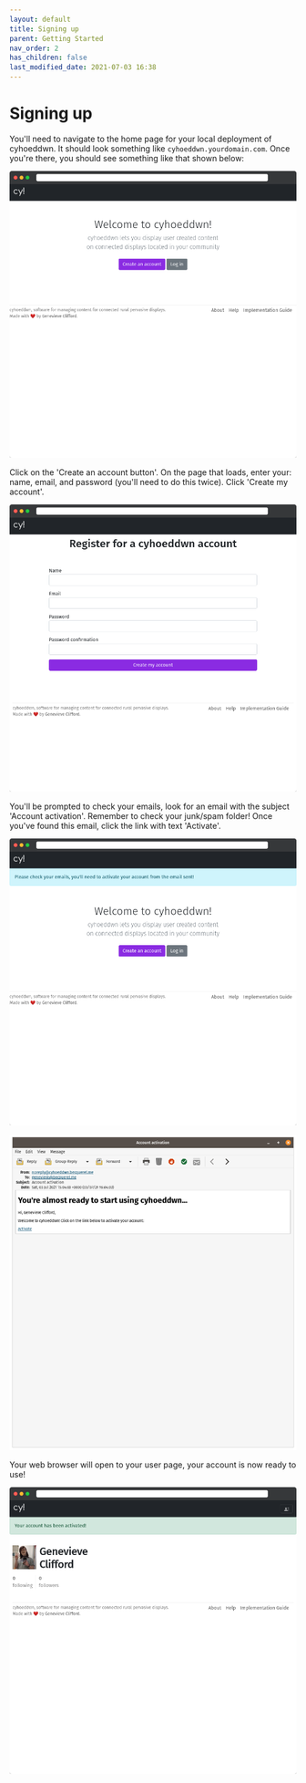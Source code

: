 ```yaml
---
layout: default
title: Signing up
parent: Getting Started
nav_order: 2
has_children: false
last_modified_date: 2021-07-03 16:38
---
```


# Signing up

You'll need to navigate to the home page for your local deployment of cyhoeddwn. It should look something like `cyhoeddwn.yourdomain.com`. Once you're there, you should see something like that shown below:

![](/assets/img/index_page.png)

Click on the 'Create an account button'. On the page that loads, enter your: name, email, and password (you'll need to do this twice). Click 'Create my account'.

![](/assets/img/register_page.png)

You'll be prompted to check your emails, look for an email with the subject 'Account activation'. Remember to check your junk/spam folder! Once you've found this email, click the link with text 'Activate'.

![](/assets/img/check_emails.png)

![](/assets/img/email_activation.png)

Your web browser will open to your user page, your account is now ready to use!

![](/assets/img/account_activated.png)